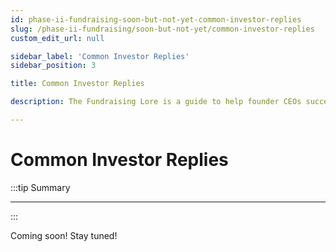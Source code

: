 ```yaml
---
id: phase-ii-fundraising-soon-but-not-yet-common-investor-replies
slug: /phase-ii-fundraising/soon-but-not-yet/common-investor-replies
custom_edit_url: null

sidebar_label: 'Common Investor Replies'
sidebar_position: 3

title: Common Investor Replies

description: The Fundraising Lore is a guide to help founder CEOs successfully raise early-stage VC financing from Silicon Valley investors.

---
```


# Common Investor Replies

:::tip Summary

****

:::

Coming soon! Stay tuned!
